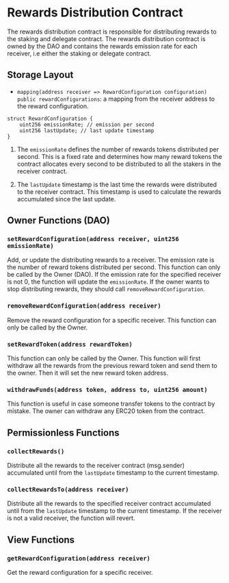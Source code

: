 # Rewards Distribution Contract

The rewards distribution contract is responsible for distributing rewards to the
staking and delegate contract. The rewards distribution contract is owned by the DAO and
contains the rewards emission rate for each receiver, i.e either the staking or
delegate contract.

## Storage Layout

-   `mapping(address receiver => RewardConfiguration configuration) public
rewardConfigurations`: a mapping from the receiver address to the reward configuration.

```solidity
struct RewardConfiguration {
    uint256 emissionRate; // emission per second
    uint256 lastUpdate; // last update timestamp
}
```

1. The `emissionRate` defines the number of rewards tokens distributed per
   second. This is a fixed rate and determines how many reward tokens the contract
   allocates every second to be distributed to all the stakers in the receiver contract.

2. The `lastUpdate` timestamp is the last time the rewards were distributed to the
   receiver contract. This timestamp is used to calculate the rewards accumulated
   since the last update.

## Owner Functions (DAO)

### `setRewardConfiguration(address receiver, uint256 emissionRate)`

Add, or update the distributing rewards to a receiver. The emission rate is
the number of reward tokens distributed per second. This function can only be
called by the Owner (DAO). If the emission rate for the specified receiver is not 0,
the function will update the `emissionRate`. If the owner wants to stop
distributing rewards, they should call `removeRewardConfiguration`.

### `removeRewardConfiguration(address receiver)`

Remove the reward configuration for a specific receiver. This function can only
be called by the Owner.

### `setRewardToken(address rewardToken)`

This function can only be called by the Owner.
This function will first withdraw all the rewards from the previous reward
token and send them to the owner. Then it will set the new reward token
address.

### `withdrawFunds(address token, address to, uint256 amount)`

This function is useful in case someone transfer tokens to the contract by
mistake. The owner can withdraw any ERC20 token from the contract.

## Permissionless Functions

### `collectRewards()`

Distribute all the rewards to the receiver contract (msg.sender) accumulated until from the
`lastUpdate` timestamp to the current timestamp.

### `collectRewardsTo(address receiver)`

Distribute all the rewards to the specified receiver contract accumulated until
from the `lastUpdate` timestamp to the current timestamp. If the receiver is
not a valid receiver, the function will revert.

## View Functions

### `getRewardConfiguration(address receiver)`

Get the reward configuration for a specific receiver.
